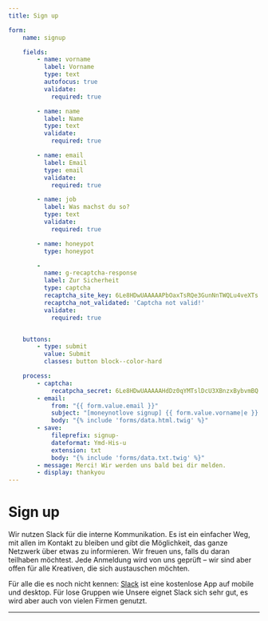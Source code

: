 ```yaml
---
title: Sign up

form:
    name: signup

    fields:
        - name: vorname
          label: Vorname
          type: text
          autofocus: true
          validate:
            required: true

        - name: name
          label: Name
          type: text
          validate:
            required: true

        - name: email
          label: Email
          type: email
          validate:
            required: true

        - name: job
          label: Was machst du so?
          type: text
          validate:
            required: true

        - name: honeypot
          type: honeypot

        -
          name: g-recaptcha-response
          label: Zur Sicherheit
          type: captcha
          recaptcha_site_key: 6Le8HDwUAAAAAPbOaxTsRQe3GunNnTWQLu4veXTs
          recaptcha_not_validated: 'Captcha not valid!'
          validate:
            required: true


    buttons:
        - type: submit
          value: Submit
          classes: button block--color-hard

    process:
        - captcha:
            recatpcha_secret: 6Le8HDwUAAAAAHdDz0qYMTslDcU3XBnzxBybvmBQ
        - email:
            from: "{{ form.value.email }}"
            subject: "[moneynotlove signup] {{ form.value.vorname|e }} {{ form.value.name|e }}"
            body: "{% include 'forms/data.html.twig' %}"
        - save:
            fileprefix: signup-
            dateformat: Ymd-His-u
            extension: txt
            body: "{% include 'forms/data.txt.twig' %}"
        - message: Merci! Wir werden uns bald bei dir melden.
        - display: thankyou
---
```


# Sign up

Wir nutzen Slack für die interne Kommunikation. Es ist ein einfacher Weg, mit allen im Kontakt zu bleiben und gibt die Möglichkeit, das ganze Netzwerk über etwas zu informieren. Wir freuen uns, falls du daran teilhaben möchtest. Jede Anmeldung wird von uns geprüft – wir sind aber offen für alle Kreativen, die sich austauschen möchten.

Für alle die es noch nicht kennen: [Slack](https://slack.com) ist eine kostenlose App auf mobile und desktop. Für lose Gruppen wie Unsere eignet Slack sich sehr gut, es wird aber auch von vielen Firmen genutzt.

---
